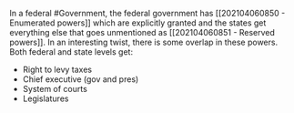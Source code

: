 In a federal #Government, the federal government has [[202104060850 - Enumerated powers]] which are explicitly granted and the states get everything else that goes unmentioned as [[202104060851 - Reserved powers]]. In an interesting twist, there is some overlap in these powers. Both federal and state levels get: 
- Right to levy taxes
- Chief executive (gov and pres)
- System of courts
- Legislatures